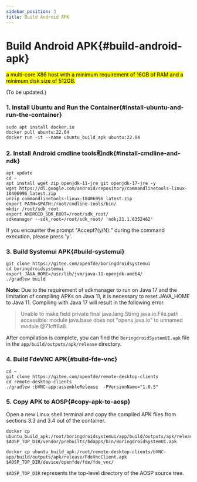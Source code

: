 ```yaml
---
sidebar_position: 3
title: Build Android APK
---
```


# Build Android APK{#build-android-apk}

<mark>a multi-core X86 host with a minimum requirement of 16GB of RAM and a minimum disk size of 512GB.
</mark>

(To be updated.)

### 1. Install Ubuntu and Run the Container{#install-ubuntu-and-run-the-container}

```
sudo apt install docker.io
docker pull ubuntu:22.04
docker run -it --name ubuntu_build_apk ubuntu:22.04
```

### 2. Install Android cmdline tools和ndk{#install-cmdline-and-ndk}

```
apt update
cd ~
apt install wget zip openjdk-11-jre git openjdk-17-jre -y
wget https://dl.google.com/android/repository/commandlinetools-linux-10406996_latest.zip
unzip commandlinetools-linux-10406996_latest.zip
export PATH=$PATH:/root/cmdline-tools/bin/
mkdir /root/sdk_root
export ANDROID_SDK_ROOT=/root/sdk_root/
sdkmanager --sdk_root=/root/sdk_root/ 'ndk;21.1.6352462'
```

If you encounter the prompt "Accept?(y/N):" during the command execution, please press 'y'.

### 3. Build Systemui APK{#build-systemui}

```
git clone https://gitee.com/openfde/boringdroidsystemui
cd boringdroidsystemui
export JAVA_HOME=/usr/lib/jvm/java-11-openjdk-amd64/
./gradlew build
```

**Note:** Due to the requirement of sdkmanager to run on Java 17 and the limitation of compiling APKs on Java 11, it is necessary to reset JAVA_HOME to Java 11. Compiling with Java 17 will result in the following error.

> Unable to make field private final java.lang.String java.io.File.path accessible: module java.base does not "opens java.io" to unnamed module @71cff6a8.

After compilation is complete, you can find the `BoringdroidSystemUI.apk` file in the `app/build/outputs/apk/release` directory.

### 4. Build FdeVNC APK{#build-fde-vnc}

```
cd ~
git clone https://gitee.com/openfde/remote-desktop-clients 
cd remote-desktop-clients
./gradlew :bVNC-app:assembleRelease  -PVersionName="1.0.5"
```

###  5. Copy APK to AOSP{#copy-apk-to-aosp}

Open a new Linux shell terminal and copy the compiled APK files from sections 3.3 and 3.4 out of the container.

```
docker cp ubuntu_build_apk:/root/boringdroidsystemui/app/build/outputs/apk/release/BoringdroidSystemUI.apk  $AOSP_TOP_DIR/vendor/prebuilts/bdapps/bin/BoringdroidSystemUI.apk
```

```
docker cp ubuntu_build_apk:/root/remote-desktop-clients/bVNC-app/build/outputs/apk/release/FdeVncClient.apk $AOSP_TOP_DIR/device/openfde/fde/fde_vnc/
```

`$AOSP_TOP_DIR` represents the top-level directory of the AOSP source tree.